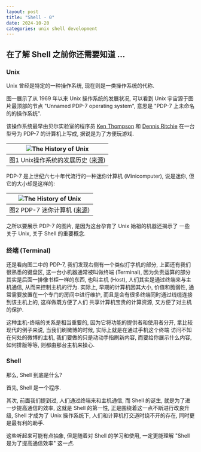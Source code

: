```yaml
---
layout: post
title: "Shell - 0"
date: 2024-10-20
categories: unix shell development
---
```


## 在了解 Shell 之前你还需要知道 ...

### Unix

Unix 曾经是特定的一种操作系统, 现在则是一类操作系统的代称. 

图一展示了从 1969 年以来 Unix 操作系统的发展状况, 可以看到
Unix 宇宙源于图片最顶部的节点 "Unnamed PDP-7 operating system", 
意思是 "PDP-7 上未命名的的操作系统". 

该操作系统最早由贝尔实验室的程序员
[Ken Thompson](https://en.wikipedia.org/wiki/Ken_Thompson) 和 
[Dennis Ritchie](https://en.wikipedia.org/wiki/Dennis_Ritchie) 
在一台型号为 PDP-7 的计算机上写成, 据说是为了方便玩游戏. 

| ![The History of Unix](/assets/images/Unix_history-simple.svg) |
| :--: |
| 图1 Unix操作系统的发展历史 ([来源](https://en.wikipedia.org/wiki/History_of_Unix)) |

PDP-7 是上世纪六七十年代流行的一种迷你计算机 (Minicomputer), 说是迷你,
但它的大小却是这样的:

| ![The History of Unix](/assets/images/Pdp7-oslo-2005.jpeg) |
| :--: |
| 图2 PDP-7 迷你计算机 ([来源](https://en.wikipedia.org/wiki/PDP-7)) |

之所以要展示 PDP-7 的图片, 是因为这台孕育了 Unix 始祖的机器还揭示了
一些关于 Unix, 关于 Shell 的重要概念.

### 终端 (Terminal)

还是看向图二中的 PDP-7, 我们发现右侧有一个类似打字机的部分, 
上面还有我们很熟悉的键盘区, 这一台小机器通常被叫做终端 (Terminal), 
因为负责运算的部分其实是后面一排像书柜一样的东西, 也叫主机 (Host), 
人们其实是通过终端来与主机通信, 从而来控制主机的行为. 
实际上, 早期的计算机因其大小, 价值和脆弱性, 通常需要放置在一个专门的房间中进行维护, 
而且是会有很多终端同时通过线缆连接到该主机上的, 这样做既方便了人们
共享计算机宝贵的计算资源, 又方便了对主机的保护. 

这种主机-终端的关系是相当重要的, 因为它将功能的提供者和使用者分开, 
拿比较现代的例子来说, 当我们刷微博的时候, 实际上就是在通过手机这个终端
访问不知在何处的微博的主机, 我们要做的只是动动手指刷新内容, 
而要给你展示什么内容, 如何排版等等, 则都由那台主机来操心. 

### Shell

那么, Shell 到底是什么? 

首先, Shell 是一个程序. 

其次, 前面我们提到过, 人们通过终端来和主机通信, 
而 Shell 的诞生, 就是为了进一步提高通信的效率, 这就是 Shell 的第一性, 
正是围绕着这一点不断进行改良升级, Shell 才成为了 Unix 操作系统下, 
人们和计算机打交道时绕不开的存在, 同时更是最有利的助手. 

这些听起来可能有点抽象, 但是随着对 Shell 的学习和使用, 
一定更能理解 "Shell 是为了提高通信效率" 这一点. 

